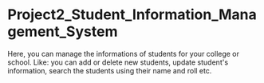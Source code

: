 # Project2_Student_Information_Management_System
Here, you can manage the informations of students for your college or school. Like: you can add or delete new students, update student's information, search the students using their name and roll etc. 
